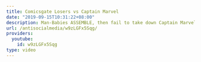 ```yaml
---
title: Comicsgate Losers vs Captain Marvel
date: "2019-09-15T10:31:22+08:00"
description: Man-Babies ASSEMBLE, then fail to take down Captain Marvel.
url: /antisocialmedia/w9zLGFx5Sqg/
providers:
  youtube:
    id: w9zLGFx5Sqg
type: video
---
```

